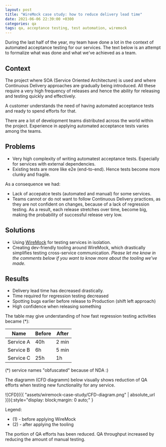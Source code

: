 ```yaml
---
layout: post
title: "WireMock case study: how to reduce delivery lead time"
date: 2021-06-06 22:39:00 +0300
categories: qa
tags: qa, acceptance testing, test automation, wiremock
---
```

During the last half of the year, my team have done a lot in the context of automated acceptance testing for our services. The text below is an attempt to formalize what was done and what we've achieved as a team.

## Context

The project where SOA (Service Oriented Architecture) is used and where Continuous Delivery approaches are gradually being introduced. All these require a very high frequency of releases and hence the ability for releasing and testing quickly and effectively.

A customer understands the need of having automated acceptance tests and ready to spend efforts for that.

There are a lot of development teams distributed across the world within the project. Experience in applying automated acceptance tests varies among the teams.

## Problems

- Very high complexity of writing automatest acceptance tests. Especially for services with external dependencies. 
- Existing tests are more like e2e (end-to-end). Hence tests become more clunky and fragile. 

As a consequence we had:
- Lack of accepatce tests (automated and manual) for some services.
- Teams cannot or do not want to follow Continuous Delivery practices, as they are not confident on changes, because of a lack of regression testing. As a result, each release stretches over time, become big, making the probability of successful release very low. 

## Solutions

- Using [WireMock](http://wiremock.org/) for testing services in isolation. 
- Creating dev-friendly tooling around WireMock, which drastically simplifies testing cross-service communication. *Please let me know in the comments below if you want to know more about the tooling we've made.*

## Results
- Delivery lead time has decreased drastically.
- Time required for regression testing decreased
- Spotting bugs earlier before release to Production (shift left approach)
- High confidence when releasing something

The table may give understanding of how fast regression testing activities became (*):

| Name        | Before | After  |
|-------------|--------|--------|
| Service A   |   40h  |  2 min |
| Service B   |    6h  |  5 min |
| Service C   |   25h  |  1h    |

(*) service names "obfuscated" because of NDA :)

The diagramm (CFD diagramm) below visually shows reduction of QA efforts when testing new functionality for any service.

![CFD]({{ "assets/wiremock-case-study/CFD-diagram.png" | absolute_url }}){:style="display: block;margin: 0 auto;" }

Legend:
- (1) - before applying WireMock
- (2) - after applying the tooling

The portion of QA efforts has been reduced. QA throughput increased by reducing the amount of manual testing.